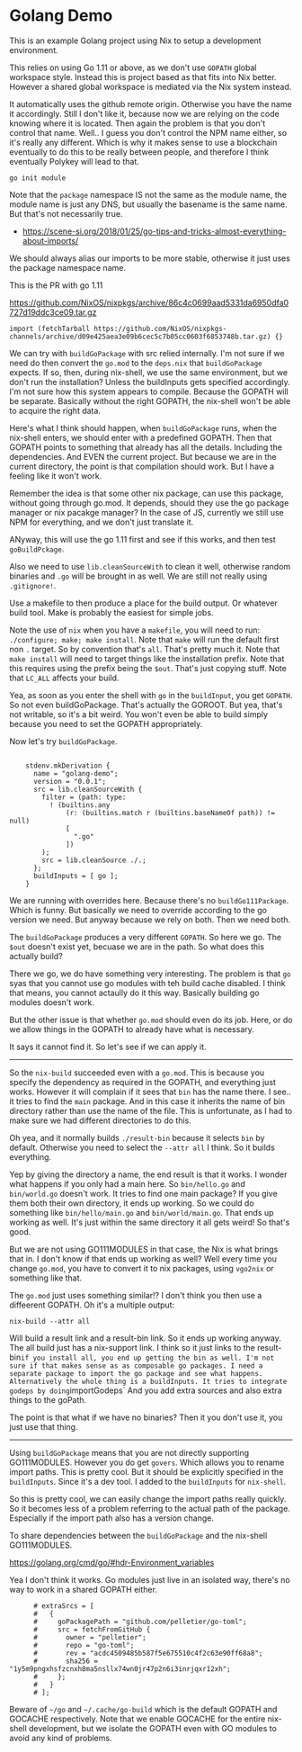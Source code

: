 Golang Demo
==============

This is an example Golang project using Nix to setup a development environment.

This relies on using Go 1.11 or above, as we don't use `GOPATH` global workspace style. Instead this is project based as that fits into Nix better. However a shared global workspace is mediated via the Nix system instead.


It automatically uses the github remote origin. Otherwise you have the name it accordingly. Still I don't like it, because now we are relying on the code knowing where it is located. Then again the problem is that you don't control that name. Well.. I guess you don't control the NPM name either, so it's really any different. Which is why it makes sense to use a blockchain eventually to do this to be really between people, and therefore I think eventually Polykey will lead to that.

```
go init module
```

Note that the `package` namespace IS not the same as the module name, the module name is just any DNS, but usually the basename is the same name. But that's not necessarily true.

* https://scene-si.org/2018/01/25/go-tips-and-tricks-almost-everything-about-imports/

We should always alias our imports to be more stable, otherwise it just uses the package namespace name.

This is the PR with go 1.11

https://github.com/NixOS/nixpkgs/archive/86c4c0699aad5331da6950dfa0727d19ddc3ce09.tar.gz


```
import (fetchTarball https://github.com/NixOS/nixpkgs-channels/archive/d09e425aea3e09b6cec5c7b05cc0603f6853748b.tar.gz) {}
```

We can try with `buildGoPackage` with src relied internally. I'm not sure if we need do then convert the `go.mod` to the `deps.nix` that `buildGoPackage` expects. If so, then, during nix-shell, we use the same environment, but we don't run the installation? Unless the buildInputs gets specified accordingly. I'm not sure how this system appears to compile. Because the GOPATH will be separate. Basically without the right GOPATH, the nix-shell won't be able to acquire the right data.

Here's what I think should happen, when `buildGoPackage` runs, when the nix-shell enters, we should enter with a predefined GOPATH. Then that GOPATH points to something that already has all the details. Including the dependencies. And EVEN the current project. But because we are in the current directory, the point is that compilation should work. But I have a feeling like it won't work.

Remember the idea is that some other nix package, can use this package, without going through go.mod. It depends, should they use the go package manager or nix pacakge manager? In the case of JS, currently we still use NPM for everything, and we don't just translate it.

ANyway, this will use the go 1.11 first and see if this works, and then test `goBuildPckage`.

Also we need to use `lib.cleanSourceWith` to clean it well, otherwise random binaries and `.go` will be brought in as well. We are still not really using `.gitignore!`.

Use a makefile to then produce a place for the build output. Or whatever build tool. Make is probably the easiest for simple jobs.

Note the use of `nix` when you have a `makefile`, you will need to run: `./configure; make; make install`. Note that `make` will run the default first non `.` target. So by convention that's `all`. That's pretty much it. Note that `make install` will need to target things like the installation prefix. Note that this requires using the prefix being the `$out`. That's just copying stuff. Note that `LC_ALL` affects your build.

Yea, as soon as you enter the shell with `go` in the `buildInput`, you get `GOPATH`. So not even buildGoPackage. That's actually the GOROOT. But yea, that's not writable, so it's a bit weird. You won't even be able to build simply because you need to set the GOPATH appropriately.

Now let's try `buildGoPackage`.


```

    stdenv.mkDerivation {
      name = "golang-demo";
      version = "0.0.1";
      src = lib.cleanSourceWith {
        filter = (path: type:
          ! (builtins.any
              (r: (builtins.match r (builtins.baseNameOf path)) != null)
              [
                ".go"
              ])
        );
        src = lib.cleanSource ./.;
      };
      buildInputs = [ go ];
    }
```

We are running with overrides here. Because there's no `buildGo111Package`. Which is funny. But basically we need to override according to the go version we need. But anyway because we rely on both. Then we need both.

The `buildGoPackage` produces a very different `GOPATH`. So here we go. The `$out` doesn't exist yet, becuase we are in the path. So what does this actually build?

There we go, we do have something very interesting. The problem is that `go` syas that you cannot use go modules with teh build cache disabled. I think that means, you cannot actaully do it this way. Basically building go modules doesn't work.

But the other issue is that whether `go.mod` should even do its job. Here, or do we allow things in the GOPATH to already have what is necessary.

It says it cannot find it. So let's see if we can apply it.

---

So the `nix-build` succeeded even with a `go.mod`. This is because you specify the dependency as required in the GOPATH, and everything just works. However it will complain if it sees that `bin` has the name there. I see.. it tries to find the `main` package. And in this case it inherits the name of bin directory rather than use the name of the file. This is unfortunate, as I had to make sure we had different directories to do this.

Oh yea, and it normally builds `./result-bin` because it selects `bin` by default. Otherwise you need to select the `--attr all` I think. So it builds everything.

Yep by giving the directory a name, the end result is that it works. I wonder what happens if you only had a main here. So `bin/hello.go` and `bin/world.go` doesn't work. It tries to find one main package? If you give them both their own directory, it ends up working. So we could do something like `bin/hello/main.go` and `bin/world/main.go`. That ends up working as well. It's just within the same directory it all gets weird! So that's good.

But we are not using GO111MODULES in that case, the Nix is what brings that in. I don't know if that ends up working as well? Well every time you change `go.mod`, you have to convert it to nix packages, using `vgo2nix` or something like that.

The `go.mod` just uses something similar!? I don't think you then use a diffeerent GOPATH. Oh it's a multiple output:

```
nix-build --attr all
```

Will build a result link and a result-bin link. So it ends up working anyway. The all build just has a nix-support link. I think so it just links to the result-bin` if you install all, you end up getting the bin as well. I'm not sure if that makes sense as as composable go packages. I need a separate package to import the go package and see what happens. Alternatively the whole thing is a buildInputs. It tries to integrate godeps by doing `importGodeps` And you add extra sources and also extra things to the goPath.

The point is that what if we have no binaries? Then it you don't use it, you just use that thing.

---

Using `buildGoPackage` means that you are not directly supporting GO111MODULES. However you do get `govers`. Which allows you to rename import paths. This is pretty cool. But it should be explicitly specified in the `buildInputs`. Since it's a dev tool. I added to the `buildInputs` for `nix-shell`.

So this is pretty cool, we can easily change the import paths really quickly. So it becomes less of a problem referring to the actual path of the package. Especially if the import path also has a version change.

To share dependencies between the `buildGoPackage` and the nix-shell GO111MODULES.

https://golang.org/cmd/go/#hdr-Environment_variables

Yea I don't think it works. Go modules just live in an isolated way, there's no way to work in a shared GOPATH either.


```
      # extraSrcs = [
      #   {
      #     goPackagePath = "github.com/pelletier/go-toml";
      #     src = fetchFromGitHub {
      #       owner = "pelletier";
      #       repo = "go-toml";
      #       rev = "acdc4509485b587f5e675510c4f2c63e90ff68a8";
      #       sha256 = "1y5m9pngxhsfzcnxh8ma5nsllx74wn0jr47p2n6i3inrjqxr12xh";
      #     };
      #   }
      # ];
```

Beware of `~/go` and `~/.cache/go-build` which is the default GOPATH and GOCACHE respectively. Note that we enable GOCACHE for the entire nix-shell development, but we isolate the GOPATH even with GO modules to avoid any kind of problems.
